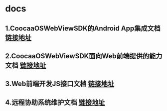 # docs

## 1.CoocaaOSWebViewSDK的Android App集成文档 [链接地址](https://github.com/fanyanbo/docs/blob/master/CoocaaOSWebViewSDK%E9%9B%86%E6%88%90%E6%96%87%E6%A1%A3.md)

## 2.CoocaaOSWebViewSDK面向Web前端提供的能力文档 [链接地址](https://github.com/fanyanbo/docs/blob/master/CoocaaOSWebViewSDK%E9%9D%A2%E5%90%91Web%E5%89%8D%E7%AB%AF%E6%8F%90%E4%BE%9B%E7%9A%84%E8%83%BD%E5%8A%9B.md)

## 3.Web前端开发JS接口文档 [链接地址](https://github.com/fanyanbo/docs/blob/master/Web%E5%89%8D%E7%AB%AF%E5%BC%80%E5%8F%91JS%E6%8E%A5%E5%8F%A3%E6%96%87%E6%A1%A3.md)

## 4.远程协助系统维护文档 [链接地址](https://github.com/xavier0509/webDocument/blob/master/%E8%BF%9C%E7%A8%8B%E5%8D%8F%E5%8A%A9%E5%B8%B8%E8%A7%81%E9%97%AE%E9%A2%98%E6%8E%92%E6%9F%A5.md)

